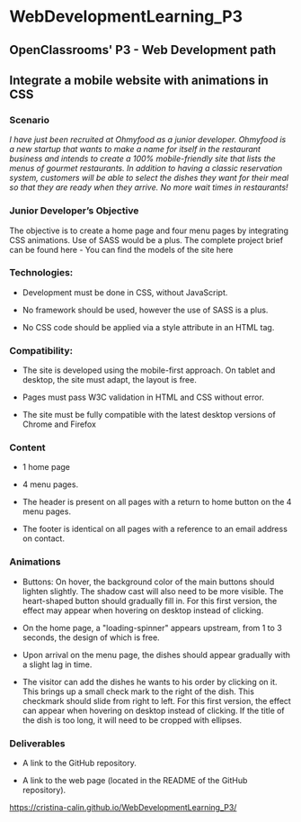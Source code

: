 # WebDevelopmentLearning_P3
## OpenClassrooms' P3 - Web Development path 

## Integrate a mobile website with animations in CSS

### Scenario

_I have just been recruited at Ohmyfood as a junior developer. 
Ohmyfood is a new startup that wants to make a name for itself in the restaurant business and intends to create a 100% mobile-friendly site that lists the menus of gourmet restaurants. In addition to having a classic reservation system, customers will be able to select the dishes they want for their meal so that they are ready when they arrive. No more wait times in restaurants!_

### Junior Developer’s Objective

The objective is to create a home page and four menu pages by integrating CSS animations. Use of SASS would be a plus.
The complete project brief can be found here - You can find the models of the site here

### Technologies:

* Development must be done in CSS, without JavaScript.

* No framework should be used, however the use of SASS is a plus.

* No CSS code should be applied via a style attribute in an HTML tag.

### Compatibility:

* The site is developed using the mobile-first approach. On tablet and desktop, the site must adapt, the layout is free.

* Pages must pass W3C validation in HTML and CSS without error.

* The site must be fully compatible with the latest desktop versions of Chrome and Firefox

### Content

* 1 home page

* 4 menu pages.

* The header is present on all pages with a return to home button on the 4 menu pages.

* The footer is identical on all pages with a reference to an email address on contact.

### Animations

* Buttons: On hover, the background color of the main buttons should lighten slightly. The shadow cast will also need to be more visible. The heart-shaped button should gradually fill in. For this first version, the effect may appear when hovering on desktop instead of clicking.

* On the home page, a "loading-spinner" appears upstream, from 1 to 3 seconds, the design of which is free.

* Upon arrival on the menu page, the dishes should appear gradually with a slight lag in time.

* The visitor can add the dishes he wants to his order by clicking on it. This brings up a small check mark to the right of the dish. This checkmark should slide from right to left. For this first version, the effect can appear when hovering on desktop instead of clicking. If the title of the dish is too long, it will need to be cropped with ellipses.

### Deliverables

* A link to the GitHub repository.

* A link to the web page (located in the README of the GitHub repository). 

https://cristina-calin.github.io/WebDevelopmentLearning_P3/




